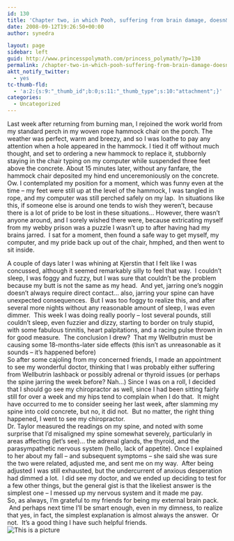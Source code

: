 ```yaml
---
id: 130
title: 'Chapter two, in which Pooh, suffering from brain damage, doesn&#8217;t realize the obvious'
date: 2008-09-12T19:26:50+00:00
author: synedra

layout: page
sidebar: left
guid: http://www.princesspolymath.com/princess_polymath/?p=130
permalink: /chapter-two-in-which-pooh-suffering-from-brain-damage-doesnt-realize-the-obvious.html
aktt_notify_twitter:
  - yes
tc-thumb-fld:
  - 'a:2:{s:9:"_thumb_id";b:0;s:11:"_thumb_type";s:10:"attachment";}'
categories:
  - Uncategorized
---
```

Last week after returning from burning man, I rejoined the work world from my standard perch in my woven rope hammock chair on the porch. The weather was perfect, warm and breezy, and so I was loathe to pay any attention when a hole appeared in the hammock. I tied it off without much thought, and set to ordering a new hammock to replace it, stubbornly staying in the chair typing on my computer while suspended three feet above the concrete. About 15 minutes later, without any fanfare, the hammock chair deposited my hind end unceremoniously on the concrete. Ow. I contemplated my position for a moment, which was funny even at the time &#8211; my feet were still up at the level of the hammock, I was tangled in rope, and my computer was still perched safely on my lap.  In situations like this, if someone else is around one tends to wish they weren&#8217;t, because there is a lot of pride to be lost in these situations&#8230; However, there wasn&#8217;t anyone around, and I sorely wished there were, because extricating myself from my webby prison was a puzzle I wasn&#8217;t up to after having had my brains jarred.  I sat for a moment, then found a safe way to get myself, my computer, and my pride back up out of the chair, hmphed, and then went to sit inside. 

<div>
</div>

<div>
  A couple of days later I was whining at Kjerstin that I felt like I was concussed, although it seemed remarkably silly to feel that way.  I couldn&#8217;t sleep, I was foggy and fuzzy, but I was sure that couldn&#8217;t be the problem because my butt is not the same as my head.  And yet, jarring one&#8217;s noggin doesn&#8217;t always require direct contact&#8230; also, jarring your spine can have unexpected consequences.  But I was too foggy to realize this, and after several more nights without any reasonable amount of sleep, I was even dimmer.  This week I was doing really poorly &#8211; lost several pounds, still couldn&#8217;t sleep, even fuzzier and dizzy, starting to border on truly stupid, with some fabulous tinnitis, heart palpitations, and a racing pulse thrown in for good measure.  The conclusion I drew?  That my Wellbutrin must be causing some 18-months-later side effects (this isn&#8217;t as unreasonable as it sounds &#8211; it&#8217;s happened before)
</div>

<div>
</div>

<div>
  So after some cajoling from my concerned friends, I made an appointment to see my wonderful doctor, thinking that I was probably either suffering from Wellbutrin lashback or possibly adrenal or thyroid issues (or perhaps the spine jarring the week before? Nah&#8230;) Since I was on a roll, I decided that I should go see my chiropractor as well, since I had been sitting fairly still for over a week and my hips tend to complain when I do that.  It might have occurred to me to consider seeing her last week, after slamming my spine into cold concrete, but no, it did not.  But no matter, the right thing happened, I went to see my chiropractor. 
</div>

<div>
</div>

<div>
  Dr. Taylor measured the readings on my spine, and noted with some surprise that I&#8217;d misaligned my spine somewhat severely, particularly in areas affecting (let&#8217;s see)&#8230; the adrenal glands, the thyroid, and the parasympathetic nervous system (hello, lack of appetite). Once I explained to her about my fall &#8211; and subsequent symptoms &#8211; she said she was sure the two were related, adjusted me, and sent me on my way.  After being adjusted I was still exhausted, but the undercurrent of anxious desperation had dimmed a lot.  I did see my doctor, and we ended up deciding to test for a few other things, but the general gist is that the likeliest answer is the simplest one &#8211; I messed up my nervous system and it made me pay.
</div>

<div>
</div>

<div>
  So, as always, I&#8217;m grateful to my friends for being my external brain pack.  And perhaps next time I&#8217;ll be smart enough, even in my dimness, to realize that yes, in fact, the simplest explanation is almost always the answer.  Or not.  It&#8217;s a good thing I have such helpful friends.
</div>

<div>
  <img alt="This is a picture" src="http://icanhascheezburger.files.wordpress.com/2008/07/funny-pictures-cat-cannot-brain-today.jpg" />
</div>

<div>
</div>
